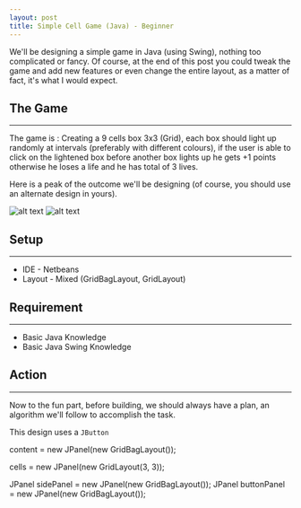 ```yaml
---
layout: post
title: Simple Cell Game (Java) - Beginner
---
```


We'll be designing a simple game in Java (using Swing), nothing too complicated or fancy. Of course, at the end of this post you could tweak the game and add new features or even change the entire layout, as a matter of fact, it's what I would expect.

## The Game
---
The game is : Creating a 9 cells box 3x3 (Grid), each box should light up randomly at intervals (preferably with different colours), if the user is able to click on the lightened box before another box lights up he gets +1 points otherwise he loses a life and he has total of 3 lives.

Here is a peak of the outcome we'll be designing (of course, you should use an alternate design in yours).

![alt text](https://github.com/orobogenius/orobogenius.github.io/blob/master/images/Game1.png "In Action")
![alt text](https://github.com/orobogenius/orobogenius.github.io/blob/master/images/Game2.png "Game Over")

## Setup
---
* IDE - Netbeans
* Layout - Mixed (GridBagLayout, GridLayout)

## Requirement
---
* Basic Java Knowledge
* Basic Java Swing Knowledge

## Action
---
Now to the fun part, before building, we should always have a plan, an algorithm we'll follow to accomplish the task.

This design uses a `JButton`

<p class="code">
content = <span class="keyword">new</span> JPanel(<span class="keyword">new</span> GridBagLayout());

cells = <span class="keyword">new</span> JPanel(<span class="keyword">new</span> GridLayout(3, 3));

JPanel sidePanel = <span class="keyword">new</span> JPanel(<span class="keyword">new</span> GridBagLayout());
JPanel buttonPanel = <span class="keyword">new</span> JPanel(<span class="keyword">new</span> GridBagLayout());
</p>

